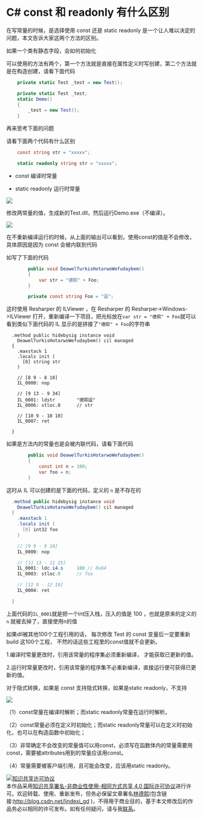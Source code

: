 
# C# const 和 readonly 有什么区别

在写常量的时候，是选择使用 const 还是 static readonly 是一个让人难以决定的问题，本文告诉大家这两个方法的区别。

<!--more-->


<!-- csdn -->
<div id="toc"></div>

如果一个类有静态字段，会如何初始化

可以使用的方法有两个，第一个方法就是直接在属性定义时写创建，第二个方法就是在构造创建，请看下面代码

```csharp
    private static Test _test = new Test();


```

```csharp
    private static Test _test;
    static Demo()
    {
        _test = new Test();
    }
```

再来思考下面的问题

请看下面两个代码有什么区别

```csharp
    const string str = "xxxxx";
```


```csharp
    static readonly string str = "xxxxx";
```

 - const			编译时常量

 - static readonly	运行时常量

<!-- ![](image/C# const 和 readonly 有什么区别/C# const 和 readonly 有什么区别0.png) -->

![](http://image.acmx.xyz/AwCCAwMAItoFADbzBgABAAQArj4BAGZDAgBo6AkA6Nk%3D%2F2017413171510.jpg)

修改两常量的值，生成新的Test.dll，然后运行Demo.exe（不编译）。

<!-- ![](image/C# const 和 readonly 有什么区别/C# const 和 readonly 有什么区别1.png) -->

![](http://image.acmx.xyz/AwCCAwMAItoFADbzBgABAAQArj4BAGZDAgBo6AkA6Nk%3D%2F2017413171544.jpg)

在不重新编译运行的时候，从上面的输出可以看到，使用const的值是不会修改，具体原因是因为 const 会被内联到代码

如写了下面的代码

```csharp
        public void DeawelTurkisHotarwoWefudaybem()
        {
            var str = "德熙" + Foo;
        }

        private const string Foo = "逗";
```

这时使用 Resharper 的 ILViewer ，在 Resharper 的 Resharper->Windows->ILViewer 打开，重新编译一下项目，把光标放在`var str = "德熙" + Foo`就可以看到类似下面代码的 IL 显示的是拼接了`"德熙" + Foo`的字符串

```IL
  .method public hidebysig instance void 
    DeawelTurkisHotarwoWefudaybem() cil managed 
  {
    .maxstack 1
    .locals init (
      [0] string str
    )

    // [8 9 - 8 10]
    IL_0000: nop          

    // [9 13 - 9 34]
    IL_0001: ldstr        "德熙逗"
    IL_0006: stloc.0      // str

    // [10 9 - 10 10]
    IL_0007: ret          

  }
```

如果是方法内的常量也是会被内联代码，请看下面代码

```csharp
        public void DeawelTurkisHotarwoWefudaybem()
        {
            const int n = 100;
            var foo = n;
        }
```

这时从 IL 可以创建的是下面的代码，定义的 `n` 是不存在的

```csharp
  .method public hidebysig instance void 
    DeawelTurkisHotarwoWefudaybem() cil managed 
  {
    .maxstack 1
    .locals init (
      [0] int32 foo
    )

    // [9 9 - 9 10]
    IL_0000: nop          

    // [11 13 - 11 25]
    IL_0001: ldc.i4.s     100 // 0x64
    IL_0003: stloc.0      // foo

    // [12 9 - 12 10]
    IL_0004: ret          

  }
```

上面代码的`IL_0001`就是把一个int压入栈，压入的值是 100 ，也就是原来的定义的 `n` 就被去掉了，直接使用n的值

如果dll被其他100个工程引用的话，
每次修改 Test 的 const 变量后一定要重新 build 这100个工程，
不然的话这些工程里的const值就不会更新。

1.编译时常量更改时，引用该常量的程序集必须重新编译，
才能获取已更新的值。

2.运行时常量更改时，引用该常量的程序集不必重新编译，直接运行便可获得已更新的值。

对于隐式转换，如果是 const 支持隐式转换，如果是static readonly，不支持

![](http://image.acmx.xyz/AwCCAwMAItoFADbzBgABAAQArj4BAGZDAgBo6AkA6Nk%3D%2F2017413171641.jpg)

（1）const常量在编译时解析；而static readonly常量在运行时解析。

（2）const常量必须在定义时初始化；而static readonly常量可以在定义时初始化，也可以在构造函数中初始化；

（3）非常确定不会改变的常量值可以用const，必须写在函数体内的常量需要用const，需要被attributes用到的常量应该用const。

（4）常量需要被客户端引用，且可能会改变，应该用static readonly。





<a rel="license" href="http://creativecommons.org/licenses/by-nc-sa/4.0/"><img alt="知识共享许可协议" style="border-width:0" src="https://licensebuttons.net/l/by-nc-sa/4.0/88x31.png" /></a><br />本作品采用<a rel="license" href="http://creativecommons.org/licenses/by-nc-sa/4.0/">知识共享署名-非商业性使用-相同方式共享 4.0 国际许可协议</a>进行许可。欢迎转载、使用、重新发布，但务必保留文章署名[林德熙](http://blog.csdn.net/lindexi_gd)(包含链接:http://blog.csdn.net/lindexi_gd )，不得用于商业目的，基于本文修改后的作品务必以相同的许可发布。如有任何疑问，请与我[联系](mailto:lindexi_gd@163.com)。